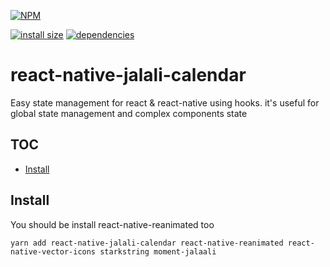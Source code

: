 [![NPM](https://nodei.co/npm/react-native-jalali-calendar.png)](https://nodei.co/npm/react-native-jalali-calendar/)

[![install size](https://packagephobia.now.sh/badge?p=react-native-jalali-calendar)](https://packagephobia.now.sh/result?p=react-native-jalali-calendar) [![dependencies](https://david-dm.org/hosseinmd/react-native-jalali-calendar.svg)](https://david-dm.org/hosseinmd/react-native-jalali-calendar.svg)

# react-native-jalali-calendar

Easy state management for react & react-native using hooks.
it's useful for global state management and complex components state

## TOC

- [Install](#Install)

## Install

You should be install react-native-reanimated too

```npm
yarn add react-native-jalali-calendar react-native-reanimated react-native-vector-icons starkstring moment-jalaali
```
